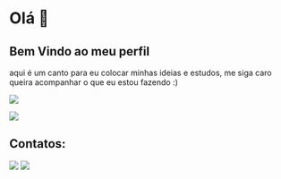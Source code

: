 # Olá 👋
## Bem Vindo ao meu perfil
aqui é um canto para eu colocar minhas ideias e estudos, me siga caro queira acompanhar o que eu estou fazendo :)


![](https://tenor.com/pJh5tnQ37lm.gif)
<div>
   <img src="https://tenor.com/pJh5tnQ37lm.gif"/>
</div>

## Contatos:
<div>
<a href = "mailto:halllanbandrad@gmail.com"><img loading="lazy" src="https://img.shields.io/badge/Gmail-D14836?style=for-the-badge&logo=gmail&logoColor=white" target="_blank"></a>
<a href="https://www.linkedin.com/in/hallanbressan/" target="_blank"><img loading="lazy" src="https://img.shields.io/badge/-LinkedIn-%230077B5?style=for-the-badge&logo=linkedin&logoColor=white" target="_blank"></a> 
</div>



